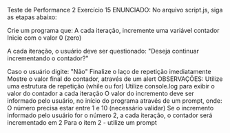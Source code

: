 Teste de Performance 2
Exercício 15
ENUNCIADO:
No arquivo script.js, siga as etapas abaixo:

Crie um programa que:
A cada iteração, incremente uma variável contador
Inicie com o valor 0 (zero)

A cada iteração, o usuário deve ser questionado:
"Deseja continuar incrementando o contador?"

Caso o usuário digite:
"Não"
Finalize o laço de repetição imediatamente
Mostre o valor final do contador, através de um alert
OBSERVAÇÕES:
Utilize uma estrutura de repetição (while ou for)
Utilize console.log para exibir o valor do contador a cada iteração
O valor do incremento deve ser informado pelo usuário, no início do programa através de um prompt, onde:
O número precisa estar entre 1 e 10 (necessário validar)
Se o incremento informado pelo usuário for o número 2, a cada iteração, o contador será incrementado em 2
Para o item 2 - utilize um prompt
